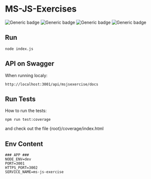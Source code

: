 # MS-JS-Exercises
![Generic badge](https://img.shields.io/badge/maintainer-Bruno%20Henry-purple)
![Generic badge](https://img.shields.io/badge/version-1.0.0-orange.svg)
![Generic badge](https://img.shields.io/badge/coverage-100-green.svg)
![Generic badge](https://img.shields.io/badge/NodeJS-16.17.0-blue.svg)

## Run

```
node index.js
```

## API on Swagger

When running localy:

```
http://localhost:3001/api/msjsexercise/docs
```

## Run Tests

How to run the tests:

```
npm run test:coverage
```

and check out the file {root}/coverage/index.html

## Env Content

```
### APP ###
NODE_ENV=dev
PORT=3001
HTTPS_PORT=3002
SERVICE_NAME=ms-js-exercise
```
